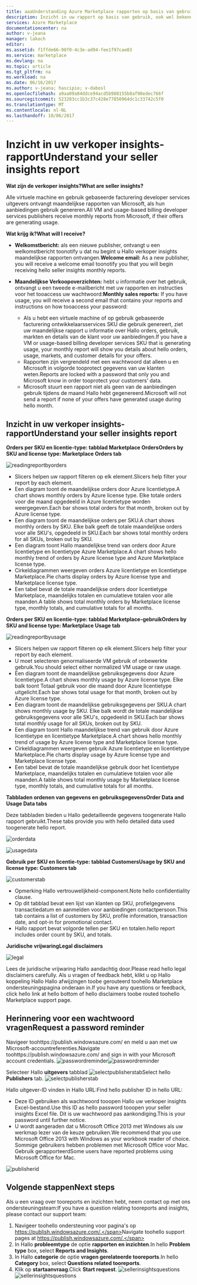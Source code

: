 ```yaml
---
title: aaaUnderstanding Azure Marketplace rapporten op basis van gebruik en verkoper insights reporting | Microsoft Docs
description: Inzicht in uw rapport op basis van gebruik, ook wel bekend als een verkoper insights rapport als een verkoper op Hallo Azure Marketplace
services: Azure Marketplace
documentationcenter: na
author: v-jeana
manager: lakoch
editor: 
ms.assetid: f1ffde66-98f0-4c3e-ad94-fee1f97cae03
ms.service: marketplace
ms.devlang: na
ms.topic: article
ms.tgt_pltfrm: na
ms.workload: na
ms.date: 06/16/2017
ms.author: v-jeana; hascipio; v-dabosl
ms.openlocfilehash: a9aa09a84ddce94acd5b988155b8af98edec766f
ms.sourcegitcommit: 523283cc1b3c37c428e77850964dc1c33742c5f0
ms.translationtype: MT
ms.contentlocale: nl-NL
ms.lasthandoff: 10/06/2017
---
```

# <a name="understand-your-seller-insights-report"></a><span data-ttu-id="7e73c-103">Inzicht in uw verkoper insights-rapport</span><span class="sxs-lookup"><span data-stu-id="7e73c-103">Understand your seller insights report</span></span>
<span data-ttu-id="7e73c-104">**Wat zijn de verkoper insights?**</span><span class="sxs-lookup"><span data-stu-id="7e73c-104">**What are seller insights?**</span></span>

<span data-ttu-id="7e73c-105">Alle virtuele machine en gebruik gebaseerde facturering developer services uitgevers ontvangt maandelijkse rapporten van Microsoft, als hun aanbiedingen gebruik genereren.</span><span class="sxs-lookup"><span data-stu-id="7e73c-105">All VM and usage-based billing developer services publishers receive monthly reports from Microsoft, if their offers are generating usage.</span></span>

<span data-ttu-id="7e73c-106">**Wat krijg ik?**</span><span class="sxs-lookup"><span data-stu-id="7e73c-106">**What will I receive?**</span></span>

* <span data-ttu-id="7e73c-107">**Welkomstbericht:** als een nieuwe publisher, ontvangt u een welkomstbericht toonotify u dat nu begint u Hallo verkoper insights maandelijkse rapporten ontvangen.</span><span class="sxs-lookup"><span data-stu-id="7e73c-107">**Welcome email:** As a new publisher, you will receive a welcome email toonotify you that you will begin receiving hello seller insights monthly reports.</span></span>
* <span data-ttu-id="7e73c-108">**Maandelijkse Verkoopoverzichten:** hebt u informatie over het gebruik, ontvangt u een tweede e-mailbericht met uw rapporten en instructies voor het tooaccess uw wachtwoord:</span><span class="sxs-lookup"><span data-stu-id="7e73c-108">**Monthly sales reports:**  If you have usage, you will receive a second email that contains your reports and instructions on how tooaccess your password:</span></span>

  * <span data-ttu-id="7e73c-109">Als u hebt een virtuele machine of op gebruik gebaseerde facturering ontwikkelaarsservices SKU die gebruik genereert, ziet uw maandelijkse rapport u informatie over Hallo orders, gebruik, markten en details van de klant voor uw aanbiedingen.</span><span class="sxs-lookup"><span data-stu-id="7e73c-109">If you have a VM or usage-based billing developer services SKU that is generating usage, your monthly report will show you details about hello orders, usage, markets, and customer details for your offers.</span></span>
  * <span data-ttu-id="7e73c-110">Rapporten zijn vergrendeld met een wachtwoord dat alleen u en Microsoft in volgorde tooprotect gegevens van uw klanten weten.</span><span class="sxs-lookup"><span data-stu-id="7e73c-110">Reports are locked with a password that only you and Microsoft know in order tooprotect your customers’ data.</span></span>
  * <span data-ttu-id="7e73c-111">Microsoft stuurt een rapport niet als geen van de aanbiedingen gebruik tijdens de maand Hallo hebt gegenereerd.</span><span class="sxs-lookup"><span data-stu-id="7e73c-111">Microsoft will not send a report if none of your offers have generated usage during hello month.</span></span>

## <a name="understand-your-seller-insights-report"></a><span data-ttu-id="7e73c-112">Inzicht in uw verkoper insights-rapport</span><span class="sxs-lookup"><span data-stu-id="7e73c-112">Understand your seller insights report</span></span>
<span data-ttu-id="7e73c-113">**Orders per SKU en licentie-type: tabblad Marketplace Orders**</span><span class="sxs-lookup"><span data-stu-id="7e73c-113">**Orders by SKU and license type:  Marketplace Orders tab**</span></span>

![readingreportbyorders][2]

* <span data-ttu-id="7e73c-115">Slicers helpen uw rapport filteren op elk element.</span><span class="sxs-lookup"><span data-stu-id="7e73c-115">Slicers help filter your report by each element.</span></span>
* <span data-ttu-id="7e73c-116">Een diagram toont de maandelijkse orders door Azure licentietype.</span><span class="sxs-lookup"><span data-stu-id="7e73c-116">A chart shows monthly orders by Azure license type.</span></span> <span data-ttu-id="7e73c-117">Elke totale orders voor die maand opgedeeld in Azure licentietype worden weergegeven.</span><span class="sxs-lookup"><span data-stu-id="7e73c-117">Each bar shows total orders for that month, broken out by Azure license type.</span></span>
* <span data-ttu-id="7e73c-118">Een diagram toont de maandelijkse orders per SKU.</span><span class="sxs-lookup"><span data-stu-id="7e73c-118">A chart shows monthly orders by SKU.</span></span> <span data-ttu-id="7e73c-119">Elke balk geeft de totale maandelijkse orders voor alle SKU's, opgedeeld in SKU.</span><span class="sxs-lookup"><span data-stu-id="7e73c-119">Each bar shows total monthly orders for all SKUs, broken out by SKU.</span></span>
* <span data-ttu-id="7e73c-120">Een diagram toont Hallo maandelijkse trend van orders door Azure licentietype en licentietype Azure Marketplace.</span><span class="sxs-lookup"><span data-stu-id="7e73c-120">A chart shows hello monthly trend of orders by Azure license type and Azure Marketplace license type.</span></span>
* <span data-ttu-id="7e73c-121">Cirkeldiagrammen weergeven orders Azure licentietype en licentietype Marketplace.</span><span class="sxs-lookup"><span data-stu-id="7e73c-121">Pie charts display orders by Azure license type and Marketplace license type.</span></span>
* <span data-ttu-id="7e73c-122">Een tabel bevat de totale maandelijkse orders door licentietype Marketplace, maandelijks totalen en cumulatieve totalen voor alle maanden.</span><span class="sxs-lookup"><span data-stu-id="7e73c-122">A table shows total monthly orders by Marketplace license type, monthly totals, and cumulative totals for all months.</span></span>

<span data-ttu-id="7e73c-123">**Orders per SKU en licentie-type: tabblad Marketplace-gebruik**</span><span class="sxs-lookup"><span data-stu-id="7e73c-123">**Orders by SKU and license type:  Marketplace Usage tab**</span></span>

![readingreportbyusage][3]

* <span data-ttu-id="7e73c-125">Slicers helpen uw rapport filteren op elk element.</span><span class="sxs-lookup"><span data-stu-id="7e73c-125">Slicers help filter your report by each element.</span></span>
* <span data-ttu-id="7e73c-126">U moet selecteren genormaliseerde VM gebruik of onbewerkte gebruik.</span><span class="sxs-lookup"><span data-stu-id="7e73c-126">You should select either normalized VM usage or raw usage.</span></span>
* <span data-ttu-id="7e73c-127">Een diagram toont de maandelijkse gebruiksgegevens door Azure licentietype.</span><span class="sxs-lookup"><span data-stu-id="7e73c-127">A chart shows monthly usage by Azure license type.</span></span> <span data-ttu-id="7e73c-128">Elke balk toont Totaal gebruik voor die maand door Azure licentietype uitgelicht.</span><span class="sxs-lookup"><span data-stu-id="7e73c-128">Each bar shows total usage for that month, broken out by Azure license type.</span></span>
* <span data-ttu-id="7e73c-129">Een diagram toont de maandelijkse gebruiksgegevens per SKU.</span><span class="sxs-lookup"><span data-stu-id="7e73c-129">A chart shows monthly usage by SKU.</span></span> <span data-ttu-id="7e73c-130">Elke balk wordt de totale maandelijkse gebruiksgegevens voor alle SKU's, opgedeeld in SKU.</span><span class="sxs-lookup"><span data-stu-id="7e73c-130">Each bar shows total monthly usage for all SKUs, broken out by SKU.</span></span>
* <span data-ttu-id="7e73c-131">Een diagram toont Hallo maandelijkse trend van gebruik door Azure licentietype en licentietype Marketplace.</span><span class="sxs-lookup"><span data-stu-id="7e73c-131">A chart shows hello monthly trend of usage by Azure license type and Marketplace license type.</span></span>
* <span data-ttu-id="7e73c-132">Cirkeldiagrammen weergeven gebruik Azure licentietype en licentietype Marketplace.</span><span class="sxs-lookup"><span data-stu-id="7e73c-132">Pie charts display usage by Azure license type and Marketplace license type.</span></span>
* <span data-ttu-id="7e73c-133">Een tabel bevat de totale maandelijkse gebruik door het licentietype Marketplace, maandelijks totalen en cumulatieve totalen voor alle maanden.</span><span class="sxs-lookup"><span data-stu-id="7e73c-133">A table shows total monthly usage by Marketplace license type, monthly totals, and cumulative totals for all months.</span></span>

<span data-ttu-id="7e73c-134">**Tabbladen ordenen van gegevens en gebruiksgegevens**</span><span class="sxs-lookup"><span data-stu-id="7e73c-134">**Order Data and Usage Data tabs**</span></span>

<span data-ttu-id="7e73c-135">Deze tabbladen bieden u Hallo gedetailleerde gegevens toogenerate Hallo rapport gebruikt.</span><span class="sxs-lookup"><span data-stu-id="7e73c-135">These tabs provide you with hello detailed data used toogenerate hello report.</span></span>

![orderdata][4]

![usagedata][5]

<span data-ttu-id="7e73c-138">**Gebruik per SKU en licentie-type: tabblad Customers**</span><span class="sxs-lookup"><span data-stu-id="7e73c-138">**Usage by SKU and license type:  Customers tab**</span></span>

![customerstab][6]

* <span data-ttu-id="7e73c-140">Opmerking Hallo vertrouwelijkheid-component.</span><span class="sxs-lookup"><span data-stu-id="7e73c-140">Note hello confidentiality clause.</span></span>
* <span data-ttu-id="7e73c-141">Op dit tabblad bevat een lijst van klanten op SKU, profielgegevens transactiedatum en aanmelden voor aanbiedingen contactpersoon.</span><span class="sxs-lookup"><span data-stu-id="7e73c-141">This tab contains a list of customers by SKU, profile information, transaction date, and opt-in for promotional contact.</span></span>
* <span data-ttu-id="7e73c-142">Hallo rapport bevat volgorde tellen per SKU en totalen.</span><span class="sxs-lookup"><span data-stu-id="7e73c-142">hello report includes order count by SKU, and totals.</span></span>

<span data-ttu-id="7e73c-143">**Juridische vrijwaring**</span><span class="sxs-lookup"><span data-stu-id="7e73c-143">**Legal disclaimers**</span></span>

![legal][1]

<span data-ttu-id="7e73c-145">Lees de juridische vrijwaring Hallo aandachtig door.</span><span class="sxs-lookup"><span data-stu-id="7e73c-145">Please read hello legal disclaimers carefully.</span></span> <span data-ttu-id="7e73c-146">Als u vragen of feedback hebt, klikt u op Hallo koppeling Hallo Hallo afwijzingen toobe gerouteerd toohello Marketplace ondersteuningspagina onderaan in.</span><span class="sxs-lookup"><span data-stu-id="7e73c-146">If you have any questions or feedback, click hello link at hello bottom of hello disclaimers toobe routed toohello Marketplace support page.</span></span>

## <a name="request-a-password-reminder"></a><span data-ttu-id="7e73c-147">Herinnering voor een wachtwoord vragen</span><span class="sxs-lookup"><span data-stu-id="7e73c-147">Request a password reminder</span></span>
<span data-ttu-id="7e73c-148">Navigeer toohttps://publish.windowsazure.com/ en meld u aan met uw Microsoft-accountreferenties.</span><span class="sxs-lookup"><span data-stu-id="7e73c-148">Navigate toohttps://publish.windowsazure.com/ and sign in with your Microsoft account credentials.</span></span>
<span data-ttu-id="7e73c-149">![passwordreminder][7]</span><span class="sxs-lookup"><span data-stu-id="7e73c-149">![passwordreminder][7]</span></span>

<span data-ttu-id="7e73c-150">Selecteer Hallo **uitgevers** tabblad ![selectpublisherstab][8]</span><span class="sxs-lookup"><span data-stu-id="7e73c-150">Select hello **Publishers** tab. ![selectpublisherstab][8]</span></span>

<span data-ttu-id="7e73c-151">Hallo uitgever-ID vinden in Hallo URL:</span><span class="sxs-lookup"><span data-stu-id="7e73c-151">Find hello publisher ID in hello URL:</span></span>

* <span data-ttu-id="7e73c-152">Deze ID gebruiken als wachtwoord tooopen Hallo uw verkoper insights Excel-bestand.</span><span class="sxs-lookup"><span data-stu-id="7e73c-152">Use this ID as hello password tooopen your seller insights Excel file.</span></span>
  <span data-ttu-id="7e73c-153">Dit is uw wachtwoord pas aankondiging.</span><span class="sxs-lookup"><span data-stu-id="7e73c-153">This is your password until further notice.</span></span>
* <span data-ttu-id="7e73c-154">U wordt aangeraden dat u Microsoft Office 2013 met Windows als uw werkmap lezer van de keuze gebruiken.</span><span class="sxs-lookup"><span data-stu-id="7e73c-154">We recommend that you use Microsoft Office 2013 with Windows as your workbook reader of choice.</span></span>  <span data-ttu-id="7e73c-155">Sommige gebruikers hebben problemen met Microsoft Office voor Mac. Gebruik gerapporteerd</span><span class="sxs-lookup"><span data-stu-id="7e73c-155">Some users have reported problems using Microsoft Office for Mac.</span></span>

![publisherid][9]

## <a name="next-steps"></a><span data-ttu-id="7e73c-157">Volgende stappen</span><span class="sxs-lookup"><span data-stu-id="7e73c-157">Next steps</span></span>
<span data-ttu-id="7e73c-158">Als u een vraag over tooreports en inzichten hebt, neem contact op met ons ondersteuningsteam:</span><span class="sxs-lookup"><span data-stu-id="7e73c-158">If you have a question relating tooreports and insights, please contact our support team:</span></span>

1. <span data-ttu-id="7e73c-159">Navigeer toohello ondersteuning voor pagina's op https://publish.windowsazure.com/.</span><span class="sxs-lookup"><span data-stu-id="7e73c-159">Navigate toohello support pages at https://publish.windowsazure.com/.</span></span>
2. <span data-ttu-id="7e73c-160">In Hallo **probleemtype** de optie **rapporten en inzichten**.</span><span class="sxs-lookup"><span data-stu-id="7e73c-160">In hello **Problem type** box, select **Reports and Insights**.</span></span>
3. <span data-ttu-id="7e73c-161">In Hallo **categorie** de optie **vragen gerelateerde tooreports**.</span><span class="sxs-lookup"><span data-stu-id="7e73c-161">In hello **Category** box, select **Questions related tooreports**.</span></span>
4. <span data-ttu-id="7e73c-162">Klik op **startaanvraag**.</span><span class="sxs-lookup"><span data-stu-id="7e73c-162">Click **Start request**.</span></span>
   <span data-ttu-id="7e73c-163">![sellerinsightsquestions][10]</span><span class="sxs-lookup"><span data-stu-id="7e73c-163">![sellerinsightsquestions][10]</span></span>

[1]: ./media/marketplace-publishing-report-seller-insights/legal.png
[2]: ./media/marketplace-publishing-report-seller-insights/readingreportbyorders.png
[3]: ./media/marketplace-publishing-report-seller-insights/readingreportbyusage.png
[4]: ./media/marketplace-publishing-report-seller-insights/orderdata.png
[5]: ./media/marketplace-publishing-report-seller-insights/usagedata.png
[6]: ./media/marketplace-publishing-report-seller-insights/customerstab.png
[7]: ./media/marketplace-publishing-report-seller-insights/passwordreminder.png
[8]: ./media/marketplace-publishing-report-seller-insights/selectpublisherstab.png
[9]: ./media/marketplace-publishing-report-seller-insights/publisherid.png
[10]: ./media/marketplace-publishing-report-seller-insights/sellerinsightsquestions.png
